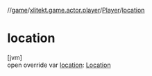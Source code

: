 //[game](../../../index.md)/[xlitekt.game.actor.player](../index.md)/[Player](index.md)/[location](location.md)

# location

[jvm]\
open override var [location](location.md): [Location](../../xlitekt.game.world.map/-location/index.md)
